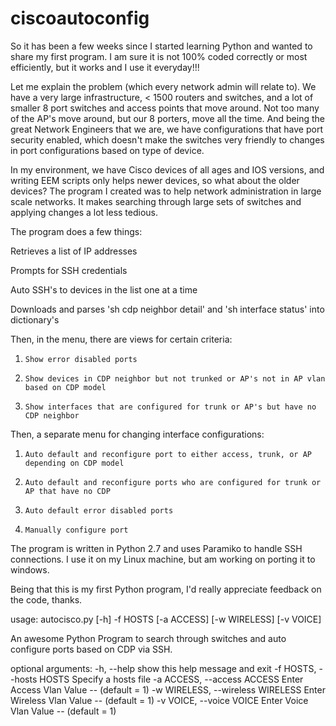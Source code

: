 # ciscoautoconfig

So it has been a few weeks since I started learning Python and wanted to share my first program. I am sure it is not 100% coded correctly or most efficiently, but it works and I use it everyday!!!

Let me explain the problem (which every network admin will relate to). We have a very large infrastructure, < 1500 routers and switches, and a lot of smaller 8 port switches and access points that move around. Not too many of the AP's move around, but our 8 porters, move all the time. And being the great Network Engineers that we are, we have configurations that have port security enabled, which doesn't make the switches very friendly to changes in port configurations based on type of device.

In my environment, we have Cisco devices of all ages and IOS versions, and writing EEM scripts only helps newer devices, so what about the older devices? The program I created was to help network administration in large scale networks. It makes searching through large sets of switches and applying changes a lot less tedious.

The program does a few things:

  Retrieves a list of IP addresses

  Prompts for SSH credentials

  Auto SSH's to devices in the list one at a time

  Downloads and parses 'sh cdp neighbor detail' and 'sh interface status' into dictionary's

  Then, in the menu, there are views for certain criteria:

1.     Show error disabled ports

2.     Show devices in CDP neighbor but not trunked or AP's not in AP vlan based on CDP model

3.     Show interfaces that are configured for trunk or AP's but have no CDP neighbor

  Then, a separate menu for changing interface configurations:

1.     Auto default and reconfigure port to either access, trunk, or AP depending on CDP model

2.     Auto default and reconfigure ports who are configured for trunk or AP that have no CDP
     
3.     Auto default error disabled ports
    
4.     Manually configure port


The program is written in Python 2.7 and uses Paramiko to handle SSH connections. I use it on my Linux machine, but am working on porting it to windows.

Being that this is my first Python program, I'd really appreciate feedback on the code, thanks.


usage: autocisco.py [-h] -f HOSTS [-a ACCESS] [-w WIRELESS] [-v VOICE]

An awesome Python Program to search through switches and auto configure ports
based on CDP via SSH.

optional arguments:
  -h, --help            show this help message and exit
  -f HOSTS, --hosts HOSTS
                        Specify a hosts file
  -a ACCESS, --access ACCESS
                        Enter Access Vlan Value -- (default = 1)
  -w WIRELESS, --wireless WIRELESS
                        Enter Wireless Vlan Value -- (default = 1)
  -v VOICE, --voice VOICE
                        Enter Voice Vlan Value -- (default = 1)
